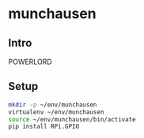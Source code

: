 # munchausen

## Intro

POWERLORD

## Setup

``` sh
mkdir -p ~/env/munchausen
virtualenv ~/env/munchausen
source ~/env/munchausen/bin/activate
pip install RPi.GPIO
```
